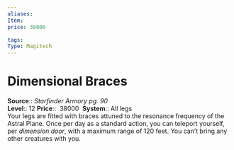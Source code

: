 ```yaml
---
aliases: 
Item:
price: 38000

tags: 
Type: Magitech
---
```


# Dimensional Braces

**Source**:: _Starfinder Armory pg. 90_  
**Level**:: 12
**Price**::  38000 
**System**:: All legs  
Your legs are fitted with braces attuned to the resonance frequency of the Astral Plane. Once per day as a standard action, you can teleport yourself, per _dimension door_, with a maximum range of 120 feet. You can’t bring any other creatures with you.
